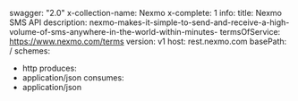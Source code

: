 swagger: "2.0"
x-collection-name: Nexmo
x-complete: 1
info:
  title: Nexmo SMS API
  description: nexmo-makes-it-simple-to-send-and-receive-a-high-volume-of-sms-anywhere-in-the-world-within-minutes-
  termsOfService: https://www.nexmo.com/terms
  version: v1
host: rest.nexmo.com
basePath: /
schemes:
- http
produces:
- application/json
consumes:
- application/json